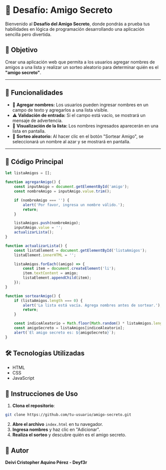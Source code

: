 # 🎨 Desafío: Amigo Secreto

Bienvenido al **Desafío del Amigo Secreto**, donde pondrás a prueba tus habilidades en lógica de programación desarrollando una aplicación sencilla pero divertida.

## 🎉 Objetivo
Crear una aplicación web que permita a los usuarios agregar nombres de amigos a una lista y realizar un sorteo aleatorio para determinar quién es el **"amigo secreto"**.

---

## 🔧 Funcionalidades
- 👤 **Agregar nombres:** Los usuarios pueden ingresar nombres en un campo de texto y agregarlos a una lista visible.
- ⚠️ **Validación de entrada:** Si el campo está vacío, se mostrará un mensaje de advertencia.
- 📝 **Visualización de la lista:** Los nombres ingresados aparecerán en una lista en pantalla.
- 🎡 **Sorteo aleatorio:** Al hacer clic en el botón "Sortear Amigo", se seleccionará un nombre al azar y se mostrará en pantalla.

---

## 📝 Código Principal
```javascript
let listaAmigos = [];

function agregarAmigo() {
    const inputAmigo = document.getElementById('amigo');
    const nombreAmigo = inputAmigo.value.trim();

    if (nombreAmigo === '') {
        alert('Por favor, ingresa un nombre válido.');
        return;
    }

    listaAmigos.push(nombreAmigo);
    inputAmigo.value = '';
    actualizarLista();
}

function actualizarLista() {
    const listaElement = document.getElementById('listaAmigos');
    listaElement.innerHTML = '';

    listaAmigos.forEach((amigo) => {
        const item = document.createElement('li');
        item.textContent = amigo;
        listaElement.appendChild(item);
    });
}

function sortearAmigo() {
    if (listaAmigos.length === 0) {
        alert('La lista está vacía. Agrega nombres antes de sortear.');
        return;
    }

    const indiceAleatorio = Math.floor(Math.random() * listaAmigos.length);
    const amigoSecreto = listaAmigos[indiceAleatorio];
    alert(`El amigo secreto es: ${amigoSecreto}`);
}
```

## 🛠️ Tecnologías Utilizadas
* HTML
* CSS
* JavaScript

## 📖 Instrucciones de Uso
1. **Clona el repositorio**:

```sh
git clone https://github.com/tu-usuario/amigo-secreto.git
```

2. **Abre el archivo** `index.html` en tu navegador.
3. **Ingresa nombres** y haz clic en "Adicionar".
4. **Realiza el sorteo** y descubre quién es el amigo secreto.

## 🌟 Autor
**Deivi Cristopher Aquino Pérez - Deyf3r** 
